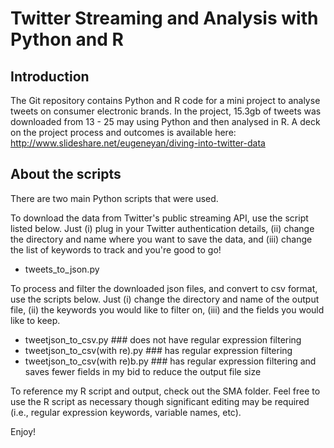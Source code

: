 Twitter Streaming and Analysis with Python and R
================================================

Introduction
------------

The Git repository contains Python and R code for a mini project to analyse tweets on consumer electronic brands.  In the project, 15.3gb of tweets was downloaded from 13 - 25 may using Python and then analysed in R.  A deck on the project process and outcomes is available here: http://www.slideshare.net/eugeneyan/diving-into-twitter-data

About the scripts
-----------------

There are two main Python scripts that were used.

To download the data from Twitter's public streaming API, use the script listed below.  Just (i) plug in your Twitter authentication details, (ii) change the directory and name where you want to save the data, and (iii) change the list of keywords to track and you're good to go!
- tweets_to_json.py

To process and filter the downloaded json files, and convert to csv format, use the scripts below.  Just (i) change the directory and name of the output file, (ii) the keywords you would like to filter on, (iii) and the fields you would like to keep.
- tweetjson_to_csv.py           ### does not have regular expression filtering
- tweetjson_to_csv(with re).py  ### has regular expression filtering
- tweetjson_to_csv(with re)b.py ### has regular expression filtering and saves fewer fields in my bid to reduce the output file size

To reference my R script and output, check out the SMA folder.  Feel free to use the R script as necessary though significant editing may be required (i.e., regular expression keywords, variable names, etc).

Enjoy!
